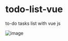 # todo-list-vue

to-do tasks list with vue js

![image](https://github.com/user-attachments/assets/3a2da070-05ba-4b41-a14f-dc362b77b7a6)
